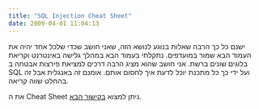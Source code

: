 ```yaml
---
title: "SQL Injection Cheat Sheet"
date: 2009-04-01 11:04:13
---
```


ישנם כל כך הרבה שאלות בנוגע לנושא הזה, שאני חושב שכדי שלכל אחד יהיה את העמוד הבא שמור במועדפים. נתקלתי בעמוד הבא במהלך גלישה באינטרנט וקריאת בלוגים שונים ברשת. אני חושב שהוא מציג הרבה דרכים למציאת פירצות אבטחה ב SQL ועל ידי כך כל מתכנת יוכל לדעת איך לחסום אותם. אומנם זה באנגלית אבל זה בהחלט שווה קריאה.

את ה Cheat Sheet ניתן למצוא <a href="http://ferruh.mavituna.com/sql-injection-cheatsheet-oku/#AboutMySQLandPHP" target="_blank">בקישור הבא</a>.
